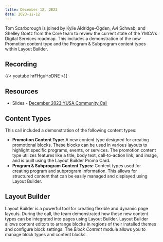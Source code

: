 ```yaml
---
title: December 12, 2023
date: 2023-12-12
---
```


Tom Scarborough is joined by Kylie Aldridge-Ogden, Avi Schwab, and Shelley Goetz from the Core team to review the current state of the YMCA's Digital Services roadmap. This includes a demonstration of the new Promotion content type and the Program & Subprogram content types within Layout Builder.

## Recording

{{< youtube hrFHguHoDNE >}}

## Resources

- Slides - [December 2023 YUSA Community Call](</monthly-calls/decks/2023-12 YUSA Community Call.pdf>)

## Content Types

This call included a demonstration of the following content types:

*   **Promotion Content Type:** A new content type designed for creating promotional blocks. These blocks can be used in various layouts to highlight specific programs, events, or services. The promotion content type utilizes features like a title, body text, call-to-action link, and image, and is built using the Layout Builder Promo Card.
*   **Program & Subprogram Content Types:** Content types used for creating program and subprogram information. This allows for structured content that can be easily managed and displayed using Layout Builder.

## Layout Builder

Layout Builder is a powerful tool for creating flexible and dynamic page layouts. During the call, the team demonstrated how these new content types can be integrated into pages using Layout Builder. Layout Builder allows content editors to arrange blocks in regions of their installed themes and configure block settings. The *Block Content* module allows you to manage block types and content blocks.

